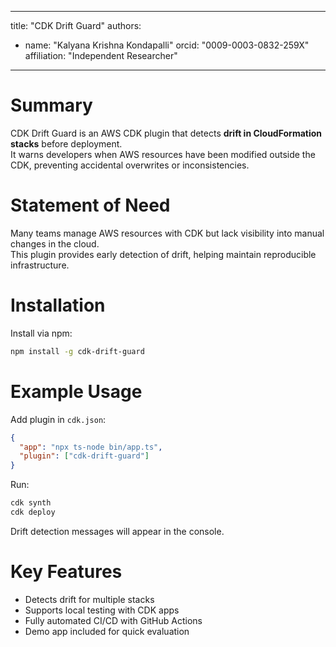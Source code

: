 
---
title: "CDK Drift Guard"
authors:
  - name: "Kalyana Krishna Kondapalli"
    orcid: "0009-0003-0832-259X"
    affiliation: "Independent Researcher"
---

# Summary

CDK Drift Guard is an AWS CDK plugin that detects **drift in CloudFormation stacks** before deployment.  
It warns developers when AWS resources have been modified outside the CDK, preventing accidental overwrites or inconsistencies.

# Statement of Need

Many teams manage AWS resources with CDK but lack visibility into manual changes in the cloud.  
This plugin provides early detection of drift, helping maintain reproducible infrastructure.

# Installation

Install via npm:

```bash
npm install -g cdk-drift-guard
```

# Example Usage

Add plugin in `cdk.json`:

```json
{
  "app": "npx ts-node bin/app.ts",
  "plugin": ["cdk-drift-guard"]
}
```

Run:

```bash
cdk synth
cdk deploy
```

Drift detection messages will appear in the console.

# Key Features

- Detects drift for multiple stacks  
- Supports local testing with CDK apps  
- Fully automated CI/CD with GitHub Actions  
- Demo app included for quick evaluation
